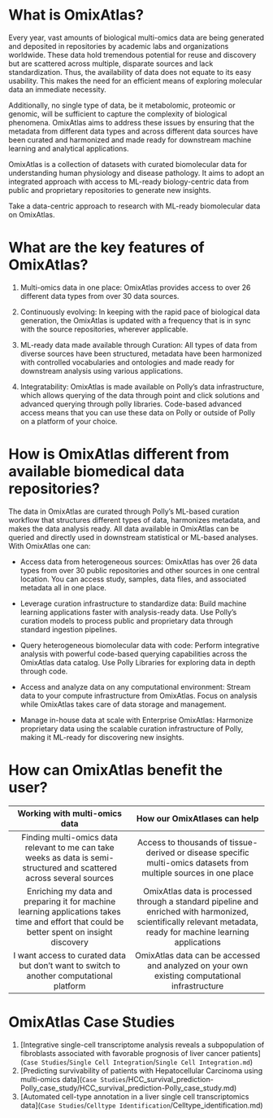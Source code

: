 
# What is OmixAtlas?

Every year, vast amounts of biological multi-omics data are being generated and deposited in repositories by academic labs and organizations worldwide. These data hold tremendous potential for reuse and discovery but are scattered across multiple, disparate sources and lack standardization. Thus, the availability of data does not equate to its easy usability. This makes the need for an efficient means of exploring molecular data an immediate necessity. 

Additionally, no single type of data, be it metabolomic, proteomic or genomic, will be sufficient to capture the complexity of biological phenomena. OmixAtlas aims to address these issues by ensuring that the metadata from different data types and across different data sources have been curated and harmonized and made ready for downstream machine learning and analytical applications.

OmixAtlas is a collection of datasets with curated biomolecular data for understanding human physiology and disease pathology. It aims to adopt an integrated approach with access to ML-ready biology-centric data from public and proprietary repositories to generate new insights. 

Take a data-centric approach to research with ML-ready biomolecular data on OmixAtlas.

# What are the key features of OmixAtlas?

1. Multi-omics data in one place: OmixAtlas provides access to over 26 different data types from over 30 data sources.

2. Continuously evolving: In keeping with the rapid pace of biological data generation, the OmixAtlas is updated with a frequency that is in sync with the source repositories, wherever applicable.

3. ML-ready data made available through Curation: All types of data from diverse sources have been structured, metadata have been harmonized with controlled vocabularies and ontologies and made ready for downstream analysis using various applications.

4. Integratability: OmixAtlas is made available on Polly’s data infrastructure, which allows querying of the data through point and click solutions and advanced querying through polly libraries. Code-based advanced access means that you can use these data on Polly or outside of Polly on a platform of your choice.

# How is OmixAtlas different from available biomedical data repositories?
The data in OmixAtlas are curated through Polly’s ML-based curation workflow that structures different types of data, harmonizes metadata, and makes the data analysis ready. All data available in OmixAtlas can be queried and directly used in downstream statistical or ML-based analyses. With OmixAtlas one can:

- Access data from heterogeneous sources: OmixAtlas has over 26 data types from over 30 public repositories and other sources in one central location. You can access study, samples, data files, and associated metadata all in one place.

- Leverage curation infrastructure to standardize data: Build machine learning applications faster with analysis-ready data. Use Polly’s curation models to process public and proprietary data through standard ingestion pipelines.

- Query heterogeneous biomolecular data with code: Perform integrative analysis with powerful code-based querying capabilities across the OmixAtlas data catalog. Use Polly Libraries for exploring data in depth through code.

- Access and analyze data on any computational environment: Stream data to your compute infrastructure from OmixAtlas. Focus on analysis while OmixAtlas takes care of data storage and management.

- Manage in-house data at scale with Enterprise OmixAtlas: Harmonize proprietary data using the scalable curation infrastructure of Polly, making it ML-ready for discovering new insights.

# How can OmixAtlas benefit the user?
|**Working with multi-omics data**|**How our OmixAtlases can help**|
| :-: | :-: |
|Finding multi-omics data relevant to me can take weeks as data is semi-structured and scattered across several sources|Access to thousands of tissue-derived or disease specific multi-omics datasets from multiple sources in one place|
|Enriching my data and preparing it for machine learning applications takes time and effort that could be better spent on insight discovery|OmixAtlas data is processed through a standard pipeline and enriched with harmonized, scientifically relevant metadata, ready for machine learning applications|
|I want access to curated data but don’t want to switch to another computational platform|OmixAtlas data can be accessed and analyzed on your own existing computational infrastructure|

# OmixAtlas Case Studies

1. [Integrative single-cell transcriptome analysis reveals a subpopulation of fibroblasts associated with favorable prognosis of liver cancer patients](`Case Studies`/`Single Cell Integration`/`Single Cell Integration.md`)
2. [Predicting survivability of patients with  Hepatocellular Carcinoma using multi-omics data](`Case Studies`/HCC_survival_prediction-Polly_case_study/HCC_survival_prediction-Polly_case_study.md) 
3. [Automated cell-type annotation in a liver single cell transcriptomics data](`Case Studies`/`Celltype Identification`/Celltype_identification.md)
